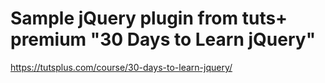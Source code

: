 # Sample jQuery plugin from tuts+ premium "30 Days to Learn jQuery"

https://tutsplus.com/course/30-days-to-learn-jquery/

